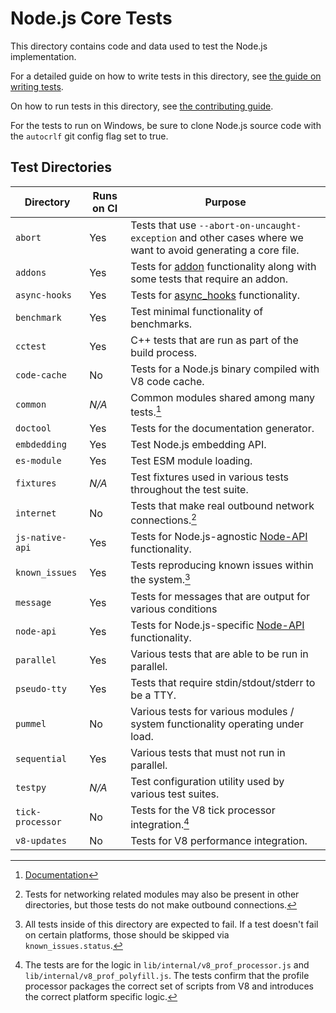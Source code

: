 # Node.js Core Tests

This directory contains code and data used to test the Node.js implementation.

For a detailed guide on how to write tests in this
directory, see [the guide on writing tests](../doc/contributing/writing-tests.md).

On how to run tests in this directory, see
[the contributing guide](../doc/contributing/pull-requests.md#step-6-test).

For the tests to run on Windows, be sure to clone Node.js source code with the
`autocrlf` git config flag set to true.

## Test Directories

| Directory        | Runs on CI | Purpose                                                                                                       |
| ---------------- | ---------- | ------------------------------------------------------------------------------------------------------------- |
| `abort`          | Yes        | Tests that use `--abort-on-uncaught-exception` and other cases where we want to avoid generating a core file. |
| `addons`         | Yes        | Tests for [addon][] functionality along with some tests that require an addon.                                |
| `async-hooks`    | Yes        | Tests for [async\_hooks][async_hooks] functionality.                                                          |
| `benchmark`      | Yes        | Test minimal functionality of benchmarks.                                                                     |
| `cctest`         | Yes        | C++ tests that are run as part of the build process.                                                          |
| `code-cache`     | No         | Tests for a Node.js binary compiled with V8 code cache.                                                       |
| `common`         | _N/A_      | Common modules shared among many tests.[^1]                                                                   |
| `doctool`        | Yes        | Tests for the documentation generator.                                                                        |
| `embdedding`     | Yes        | Test Node.js embedding API.                                                                                   |
| `es-module`      | Yes        | Test ESM module loading.                                                                                      |
| `fixtures`       | _N/A_      | Test fixtures used in various tests throughout the test suite.                                                |
| `internet`       | No         | Tests that make real outbound network connections.[^2]                                                        |
| `js-native-api`  | Yes        | Tests for Node.js-agnostic [Node-API][] functionality.                                                        |
| `known_issues`   | Yes        | Tests reproducing known issues within the system.[^3]                                                         |
| `message`        | Yes        | Tests for messages that are output for various conditions                                                     |
| `node-api`       | Yes        | Tests for Node.js-specific [Node-API][] functionality.                                                        |
| `parallel`       | Yes        | Various tests that are able to be run in parallel.                                                            |
| `pseudo-tty`     | Yes        | Tests that require stdin/stdout/stderr to be a TTY.                                                           |
| `pummel`         | No         | Various tests for various modules / system functionality operating under load.                                |
| `sequential`     | Yes        | Various tests that must not run in parallel.                                                                  |
| `testpy`         | _N/A_      | Test configuration utility used by various test suites.                                                       |
| `tick-processor` | No         | Tests for the V8 tick processor integration.[^4]                                                              |
| `v8-updates`     | No         | Tests for V8 performance integration.                                                                         |

[^1]: [Documentation](./common/README.md)

[^2]: Tests for networking related modules may also be present in other directories, but those tests do
    not make outbound connections.

[^3]: All tests inside of this directory are expected to fail. If a test doesn't fail on certain platforms,
    those should be skipped via `known_issues.status`.

[^4]: The tests are for the logic in `lib/internal/v8_prof_processor.js` and `lib/internal/v8_prof_polyfill.js`.
    The tests confirm that the profile processor packages the correct set of scripts from V8 and introduces the
    correct platform specific logic.

[Node-API]: https://nodejs.org/api/n-api.html
[addon]: https://nodejs.org/api/addons.html
[async_hooks]: https://nodejs.org/api/async_hooks.html
